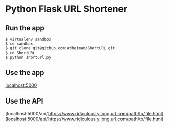 Python Flask URL Shortener
==========================

Run the app
-----------

    $ virtualenv sandbox
    $ cd sandbox
    $ git clone git@github.com:atheiman/ShortURL.git
    $ cd ShortURL
    $ python shorturl.py

Use the app
-----------

[localhost:5000](localhost:5000)

Use the API
-----------

[localhost:5000/api/https://www.ridiculously.long.url.com/path/to/file.html](localhost:5000/api/https://www.ridiculously.long.url.com/path/to/file.html)